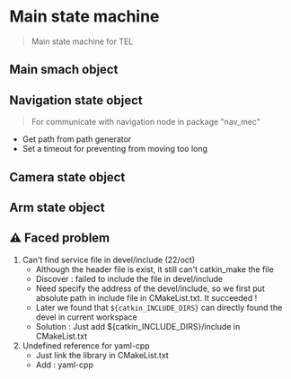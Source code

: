 # Main state machine
> Main state machine for TEL

## Main smach object

## Navigation state object
> For communicate with navigation node in package "nav_mec"

- Get path from path generator
- Set a timeout for preventing from moving too long

## Camera state object

## Arm state object

## :warning: Faced problem
1. Can't find service file in devel/include (22/oct)
    - Although the header file is exist, it still can't catkin_make the file
    - Discover : failed to include the file in devel/include
    - Need specify the address of the devel/include, so we first put absolute path in include file in CMakeList.txt. It succeeded !
    - Later we found that ```${catkin_INCLUDE_DIRS}``` can directly found the devel in current workspace
    - Solution : Just add ${catkin_INCLUDE_DIRS}/include in CMakeList.txt
2. Undefined reference for yaml-cpp
    - Just link the library in CMakeList.txt
    - Add : yaml-cpp